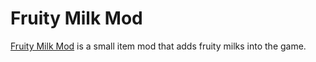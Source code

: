 # Fruity Milk Mod

[Fruity Milk Mod](https://www.curseforge.com/minecraft/mc-mods/fruity-milk-mod) is a small item mod that adds fruity milks into the game.

